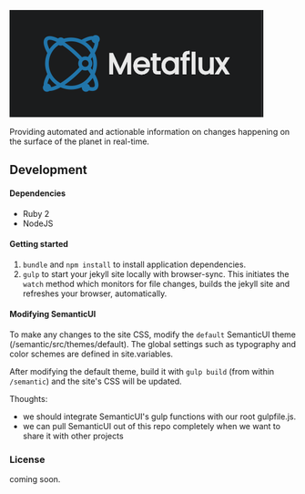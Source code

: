 ![Metaflux](images/metaflux.png)

Providing automated and actionable information on changes happening on the surface of the planet in real-time.


## Development 

#### Dependencies

- Ruby 2
- NodeJS

#### Getting started

1. `bundle` and `npm install` to install application dependencies.
2. `gulp` to start your jekyll site locally with browser-sync. This initiates the `watch` method which monitors for file changes, builds the jekyll site and refreshes your browser, automatically.

#### Modifying SemanticUI

To make any changes to the site CSS, modify the `default` SemanticUI theme (/semantic/src/themes/default). The global settings such as typography and color schemes are defined in site.variables. 

After modifying the default theme, build it with `gulp build` (from within `/semantic`) and the site's CSS will be updated.

Thoughts:
- we should integrate SemanticUI's gulp functions with our root gulpfile.js. 
- we can pull SemanticUI out of this repo completely when we want to share it with other projects

### License

coming soon.